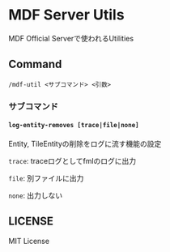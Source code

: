 # MDF Server Utils

MDF Official Serverで使われるUtilities

## Command

``/mdf-util <サブコマンド> <引数>``

### サブコマンド

#### ``log-entity-removes [trace|file|none]``

Entity, TileEntityの削除をログに流す機能の設定

`trace`: traceログとしてfmlのログに出力

`file`: 別ファイルに出力

`none`: 出力しない


## LICENSE

MIT License
